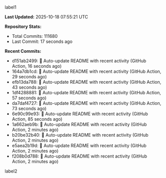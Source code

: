 
label1 
<!-- ACTIVITY_START -->
**Last Updated:** 2025-10-18 07:55:21 UTC

**Repository Stats:**
- Total Commits: 111680
- Last Commit: 17 seconds ago

**Recent Commits:**
- d151ab2499: 🤖 Auto-update README with recent activity (GitHub Action, 16 seconds ago)
- 164a7db1cd: 🤖 Auto-update README with recent activity (GitHub Action, 29 seconds ago)
- efb13da788: 🤖 Auto-update README with recent activity (GitHub Action, 43 seconds ago)
- 1df4288881: 🤖 Auto-update README with recent activity (GitHub Action, 57 seconds ago)
- da7daf4727: 🤖 Auto-update README with recent activity (GitHub Action, 73 seconds ago)
- 6e90c99e93: 🤖 Auto-update README with recent activity (GitHub Action, 85 seconds ago)
- 1a662aeb9b: 🤖 Auto-update README with recent activity (GitHub Action, 2 minutes ago)
- b20be32b40: 🤖 Auto-update README with recent activity (GitHub Action, 2 minutes ago)
- e5aea2b19d: 🤖 Auto-update README with recent activity (GitHub Action, 2 minutes ago)
- f208b0d788: 🤖 Auto-update README with recent activity (GitHub Action, 2 minutes ago)
<!-- ACTIVITY_END -->

label2
